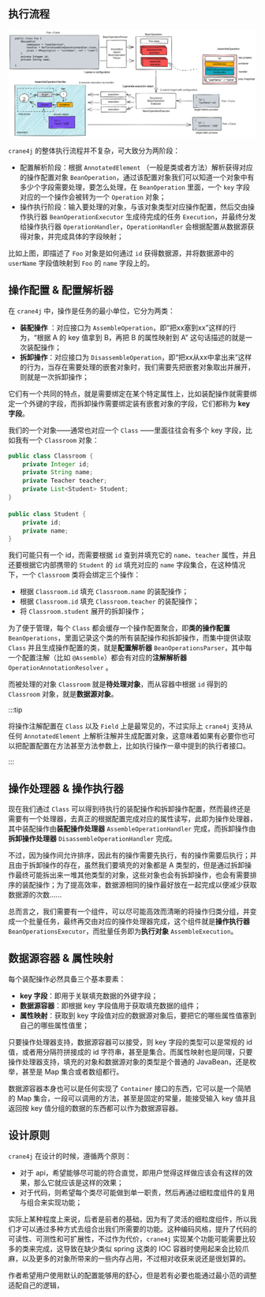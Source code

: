 ## 执行流程

![image-20230220191856595](./image-20230220191856595.png)

`crane4j` 的整体执行流程并不复杂，可大致分为两阶段：

- 配置解析阶段：根据 `AnnotatedElement` （一般是类或者方法）解析获得对应的操作配置对象 `BeanOperation`，通过该配置对象我们可以知道一个对象中有多少个字段需要处理，要怎么处理，在 `BeanOperation` 里面，一个 `key` 字段对应的一个操作会被转为一个 `Operation` 对象；
- 操作执行阶段：输入要处理的对象，与该对象类型对应操作配置，然后交由操作执行器 `BeanOperationExecutor` 生成待完成的任务 `Execution`，并最终分发给操作执行器 `OperationHandler`，`OperationHandler` 会根据配置从数据源获得对象，并完成具体的字段映射；

比如上图，即描述了 `Foo` 对象是如何通过 `id` 获得数据源，并将数据源中的 `userName` 字段值映射到 `Foo` 的 `name` 字段上的。

## 操作配置 & 配置解析器

在 `crane4j` 中，操作是任务的最小单位，它分为两类：

- **装配操作** ：对应接口为 `AssembleOperation`，即“把xx塞到xx”这样的行为，“根据 A 的 key 值拿到 B，再把 B 的属性映射到 A” 这句话描述的就是一次装配操作；
- **拆卸操作**：对应接口为 `DisassembleOperation`，即“把xx从xx中拿出来”这样的行为，当存在需要处理的嵌套对象时，我们需要先把嵌套对象取出并展开，则就是一次拆卸操作；

它们有一个共同的特点，就是需要绑定在某个特定属性上，比如装配操作就需要绑定一个外键的字段，而拆卸操作需要绑定装有嵌套对象的字段，它们都称为 **key 字段**。

我们的一个对象——通常也对应一个 `Class` ——里面往往会有多个 key 字段，比如我有一个 `Classroom` 对象：

~~~java
public class Classroom {
    private Integer id;
    private String name;
    private Teacher teacher;
    private List<Student> Student;
}

public class Student {
    private id;
    private name;
}
~~~

我们可能只有一个 id，而需要根据 `id` 查到并填充它的 `name`、`teacher` 属性，并且还要根据它内部携带的 `Student` 的 `id` 填充对应的 `name` 字段集合，在这种情况下，一个 `Classroom` 类将会绑定三个操作：

- 根据 `Classroom.id` 填充 `Classroom.name` 的装配操作；
- 根据 `Classroom.id` 填充 `Classroom.teacher` 的装配操作；
- 将 `Classroom.student` 展开的拆卸操作；

为了便于管理，每个 `Class` 都会缓存一个操作配置聚合，即**类的操作配置** `BeanOperations`，里面记录这个类的所有装配操作和拆卸操作，而集中提供读取 `Class` 并且生成操作配置的类，就是**配置解析器** `BeanOperationsParser`，其中每一个配置注解（比如 `@Assemble`）都会有对应的**注解解析器** `OperationAnnotationResolver` 。

而被处理的对象 `Classroom` 就是**待处理对象**，而从容器中根据 `id` 得到的 `Classroom` 对象，就是**数据源对象**。

:::tip

将操作注解配置在 `Class` 以及 `Field` 上是最常见的，不过实际上 `crane4j` 支持从任何 `AnnotatedElement` 上解析注解并生成配置对象，这意味着如果有必要你也可以把配置配置在方法甚至方法参数上，比如执行操作一章中提到的执行者接口。

:::

## 操作处理器 & 操作执行器

现在我们通过 `Class` 可以得到待执行的装配操作和拆卸操作配置，然而最终还是需要有一个处理器，去真正的根据配置完成对应的属性读写，此即为操作处理器，其中装配操作由**装配操作处理器** `AssembleOperationHandler` 完成，而拆卸操作由**拆卸操作处理器** `DisassembleOperationHandler` 完成。

不过，因为操作间允许排序，因此有的操作需要先执行，有的操作需要后执行；并且由于拆卸操作的存在，虽然我们要填充的对象都是 A 类型的，但是通过拆卸操作最终可能拆出来一堆其他类型的对象，这些对象也会有拆卸操作，也会有需要排序的装配操作；为了提高效率，数据源相同的操作最好放在一起完成以便减少获取数据源的次数......

总而言之，我们需要有一个组件，可以尽可能高效而清晰的将操作归类分组，并变成一个批量任务，最终再交由对应的操作处理器完成，这个组件就是**操作执行器** `BeanOperationsExecutor`，而批量任务即为**执行对象** `AssembleExecution`。

## 数据源容器 & 属性映射

每个装配操作必然具备三个基本要素：

- **key 字段**：即用于关联填充数据的外键字段；
- **数据源容器**：即根据 key 字段值用于获取填充数据的组件；
- **属性映射**：获取到 key 字段值对应的数据源对象后，要把它的哪些属性值塞到自己的哪些属性值里；

只要操作处理器支持，数据源容器可以接受，则 key 字段的类型可以是常规的 id 值，或者用分隔符拼接成的 id 字符串，甚至是集合。而属性映射也是同理，只要操作处理器支持，填充的对象和数据源对象的类型是个普通的 JavaBean，还是枚举，甚至是 Map 集合或者数组都行。

数据源容器本身也可以是任何实现了 `Container` 接口的东西，它可以是一个简陋的 Map 集合，一段可以调用的方法，甚至是固定的常量，能接受输入 key 值并且返回按 key 值分组的数据的东西都可以作为数据源容器。

## 设计原则

`crane4j` 在设计的时候，遵循两个原则：

- 对于 api，希望能够尽可能的符合直觉，即用户觉得这样做应该会有这样的效果，那么它就应该是这样的效果；
- 对于代码，则希望每个类尽可能做到单一职责，然后再通过细粒度组件的复用与组合来实现功能；

实际上某种程度上来说，后者是前者的基础，因为有了灵活的细粒度组件，所以我们才可以通过多种方式去组合出我们所需要的功能。这种编码风格，提升了代码的可读性、可测性和可扩展性，不过作为代价，`crane4j` 实现某个功能可能需要比较多的类来完成，这导致在缺少类似 spring 这类的 IOC 容器时使用起来会比较爪麻，以及更多的对象所带来的一些内存占用，不过相对收获来说还是很划算的。

作者希望用户使用默认的配置能够用的舒心，但是若有必要也能通过最小范的调整适配自己的逻辑，
